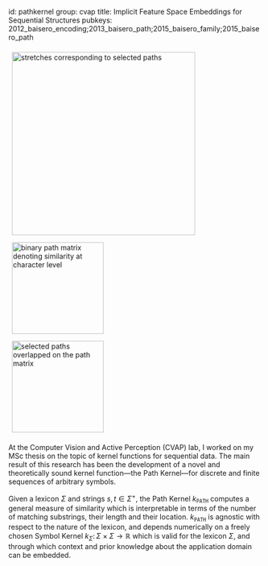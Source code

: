 id: pathkernel
group: cvap
title: Implicit Feature Space Embeddings for Sequential Structures
pubkeys: 2012_baisero_encoding;2013_baisero_path;2015_baisero_family;2015_baisero_path


<div class="pull-right" style="width:26em">
  <img src="/static/img/pathkernel_stretches.png"
    alt="stretches corresponding to selected paths"
    style="width:26em;padding:.5em;"/>
  <img src="/static/img/pathkernel_intuition.png"
    alt="binary path matrix denoting similarity at character level"
    class="pull-left"
    style="width:13em;padding:.5em;"/>
  <img src="/static/img/pathkernel.png"
    alt="selected paths overlapped on the path matrix"
    class="pull-right"
    style="width:13em;padding:.5em;"/>
</div>

At the Computer Vision and Active Perception (CVAP) lab, I worked on my MSc
thesis on the topic of kernel functions for sequential data.  The main result
of this research has been the development of a novel and theoretically sound
kernel function&mdash;the Path Kernel&mdash;for discrete and finite sequences
of arbitrary symbols.

Given a lexicon $\Sigma$ and strings $s, t \in \Sigma^+$, the Path Kernel
$k_\texttt{PATH}$ computes a general measure of similarity which is
interpretable in terms of the number of matching substrings, their length and
their location.  $k_\texttt{PATH}$ is agnostic with respect to the nature of
the lexicon, and depends numerically on a freely chosen Symbol Kernel
$k_\Sigma\colon \Sigma\times\Sigma\to\mathbb{R}$ which is valid for the lexicon
$\Sigma$, and through which context and prior knowledge about the application
domain can be embedded.
